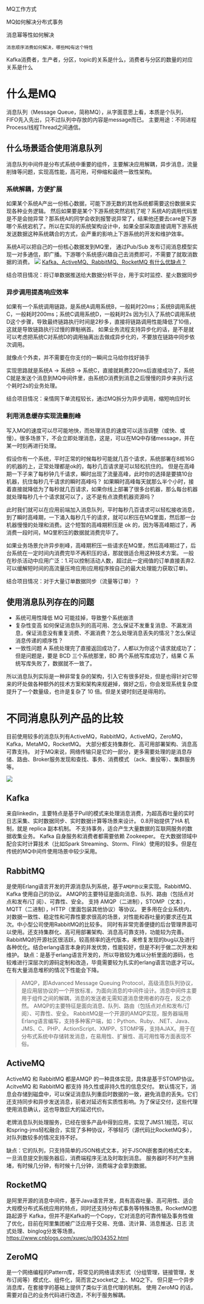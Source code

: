MQ工作方式

MQ如何解决分布式事务

消息幂等性如何解决

	消息顺序消费如何解决，哪些MQ有这个特性

Kafka消费者，生产者，分区，topic的关系是什么，消费者与分区的数量的对应关系是什么

# 什么是MQ
消息队列（Message Queue，简称MQ），从字面意思上看，本质是个队列，FIFO先入先出，只不过队列中存放的内容是message而已。
主要用途：不同进程Process/线程Thread之间通信。

## 什么场景适合使用消息队列
消息队列中间件是分布式系统中重要的组件，主要解决应用解耦，异步消息，流量削锋等问题，实现高性能，高可用，可伸缩和最终一致性架构。

### 系统解耦，方便扩展
如果某个系统A产出一份核心数据，可能下游无数的其他系统都需要这份数据来实现各种业务逻辑。
然后如果要是某个下游系统突然宕机了呢？系统A的调用代码里是不是会抛异常？那系统A的同学会收到报警说异常了，结果他还要去care是下游哪个系统宕机了。所以在实际的系统架构设计中，如果全部采取直接调用下游系统发送数据这种系统耦合的方式，会严重的影响上下游系统的开发和维护效率。

系统A可以把自己的一份核心数据发到MQ里， 通过Pub/Sub 发布订阅消息模型实现一对多通信，即广播。下游哪个系统感兴趣自己去消费即可，不需要了就取消数据的消费。
![](https://upload-images.jianshu.io/upload_images/13589387-95c9134d8b5257bf?imageMogr2/auto-orient/strip|imageView2/2/w/769/format/webp)
[Kafka、ActiveMQ、RabbitMQ、RocketMQ 有什么优缺点？](https://blog.csdn.net/ThinkWon/article/details/104588612)

结合项目情况：将订单数据推送给大数据分析平台，用于实时监控、星火数据同步

### 异步调用提高响应效率
如果有一个系统调用链路，是系统A调用系统B，一般耗时20ms；系统B调用系统C，一般耗时200ms；系统C调用系统D，一般耗时2s
因为引入了系统C调用系统D这个步骤，导致最终链路执行时间是2秒多，直接将链路调用性能降低了10倍，这就是导致链路执行过慢的罪魁祸首。
如果业务流程支持异步化的话，是不是就可以考虑把系统C对系统D的调用抽离出去做成异步化的，不要放在链路中同步依次调用。

就像点个外卖，并不需要在你支付的一瞬间立马给你找好骑手

实现思路就是系统A -> 系统B -> 系统C，直接就耗费220ms后直接成功了，系统C就是发送个消息到MQ中间件里，由系统D消费到消息之后慢慢的异步来执行这个耗时2s的业务处理。

结合项目情况：亲情网下单流程较长，通过MQ拆分为异步调用，缩短响应时长

### 利用消息缓存实现流量削峰
写入MQ的速度可以尽可能地快，而处理消息的速度可以适当调整（或快、或慢）。很多场景下，不会立即处理消息，这是，可以在MQ中存储message，并在某一时刻再进行处理。

假设你有一个系统，平时正常的时候每秒可能就几百个请求，系统部署在8核16G的机器的上，正常处理都是ok的，每秒几百请求是可以轻松抗住的。
但是在高峰期一下子来了每秒钟几千请求，瞬时出现了流量高峰，此时你的选择是要搞10台机器，抗住每秒几千请求的瞬时高峰吗？
如果瞬时高峰每天就那么半个小时，接着直接就降低为了每秒就几百请求，如果你线上部署了很多台机器，那么每台机器就处理每秒几十个请求就可以了，这不是有点浪费机器资源吗？

此时我们就可以在应用前端加入消息队列，平时每秒几百请求可以轻松接收消息，到了瞬时高峰期，一下涌入每秒几千的请求，就可以积压在MQ里面，然后那一台机器慢慢的处理和消费。这个短暂的高峰期积压是 ok 的，因为等高峰期过了，再消费一段时间，MQ里积压的数据就消费完毕了。

如果业务场景允许异步削峰，高峰期积压一些请求在MQ里，然后高峰期过了，后台系统在一定时间内消费完毕不再积压的话，那就很适合用这种技术方案。
一般在秒杀活动中应用广泛：1.可以控制活动人数，超过此一定阀值的订单直接丢弃2.可以缓解短时间的高流量压垮应用(应用程序按自己的最大处理能力获取订单)。

结合项目情况：对于大量订单数据同步（流量等订单）？

## 使用消息队列存在的问题
- 系统可用性降低
MQ 可能挂掉，导致整个系统崩溃
- 复杂性变高
如何保证消息队列的高可用、怎么保证不发重复消息、不漏发消息，保证消息没有重复消费、不漏消费？怎么处理消息丢失的情况？怎么保证消息传递的顺序性？
- 一致性问题
A 系统处理完了直接返回成功了，人都以为你这个请求就成功了；但是问题是，要是 BCD 三个系统那里，BD 两个系统写库成功了，结果 C 系统写库失败了，数据就不一致了。

所以消息队列实际是一种非常复杂的架构，引入它有很多好处，但是也得针对它带来的坏处做各种额外的技术方案和架构来规避掉，做好之后，你会发现系统复杂度提升了一个数量级，也许是复杂了 10 倍。但是关键时刻还是得用的。

# 不同消息队列产品的比较
目前使用较多的消息队列有ActiveMQ，RabbitMQ，ActiveMQ，ZeroMQ，Kafka，MetaMQ，RocketMQ。
大部分都支持集群化、高可用部署架构、消息高可靠支持。
对于MQ来说，网络传输只是它的一部分，更多需要处理的是消息存储、路由、Broker服务发现和查找、事务、消费模式 （ack、重投等）、集群服务等。

![](https://www.javazhiyin.com/wp-content/uploads/2020/04/java3-1587280402.png)


## Kafka
来自linkedin，主要特点是基于Pull的模式来处理消息消费，为超高吞吐量的实时日志采集、实时数据同步、实时数据计算等场景来设计。
0.8开始提供了HA 机制，就是 replica 副本机制。
不支持事务，适合产生大量数据的互联网服务的数据收集业务。
Kafka 自身服务和消费者都需要依赖 Zookeeper。
在大数据领域中配合实时计算技术（比如Spark Streaming、Storm、Flink）使用的较多。但是在传统的MQ中间件使用场景中较少采用。

## RabbitMQ
是使用Erlang语言开发的开源消息队列系统，基于`AMQP协议`来实现。RabbitMQ、Kafka 使用自己的协议。
AMQP的主要特征是面向消息、队列、路由（包括点对点和发布/订 阅）、可靠性、安全。
支持 AMQP（二进制），STOMP（文本），MQTT（二进制），HTTP（里面包装其他协议）等协议。
更多用在企业系统内，对数据一致性、稳定性和可靠性要求很高的场景，对性能和吞吐量的要求还在其次。中小型公司使用RabbitMQ的比较多。
同时有非常完善便捷的后台管理界面可以使用。还支持集群化、高可用部署架构、消息高可靠支持，功能较为完善。
RabbitMQ的开源社区很活跃，较高频率的迭代版本，来修复发现的bug以及进行各种优化。结合erlang语言本身的并发优势，性能较好，但是不利于做二次开发和维护。
缺点：是基于erlang语言开发的，所以导致较为难以分析里面的源码，也较难进行深层次的源码定制和改造，毕竟需要较为扎实的erlang语言功底才可以。
在有大量消息堆积的情况下性能会下降。

>AMQP，即Advanced Message Queuing Protocol，高级消息队列协议，是应用层协议的一个开放标准，为面向消息的中间件设计。消息中间件主要用于组件之间的解耦，消息的发送者无需知道消息使用者的存在，反之亦然。 AMQP的主要特征是面向消息、队列、路由（包括点对点和发布/订阅）、可靠性、安全。 RabbitMQ是一个开源的AMQP实现，服务器端用Erlang语言编写，支持多种客户端，如：Python、Ruby、.NET、Java、JMS、C、PHP、ActionScript、XMPP、STOMP等，支持AJAX。用于在分布式系统中存储转发消息，在易用性、扩展性、高可用性等方面表现不俗。

## ActiveMQ 
ActiveMQ 和 RabbitMQ 都是AMQP 的一种具体实现，具体是基于STOMP协议。
AcitveMQ 和 RabbitMQ 都支持 持久性或非持久性的信息交付。
默认情况下，消息会存储到磁盘中，可以保证消息队列重启时数据的一致，避免消息的丢失。它们还支持同步和异步发送消息，前者对延迟有实质性影响。为了保证交付，这些代理使用消息确认，这也导致巨大的延迟代价。

老牌消息队列处理服务，已经在很多产品中得到应用，实现了JMS1.1规范，可以和spring-jms轻松融合，实现了多种协议，不够轻巧（源代码比RocketMQ多），对队列数较多的情况支持不好。

缺点：它的队列，只支持简单的JSON格式文本，对于JSON嵌套类的格式文本，一旦消息提交到服务器后，消费端程序无法及时取到消息。
服务器时不时产生拥堵，有时候几分钟，有时候十几分钟，消费端才会拿到数据。

## RocketMQ
是阿里开源的消息中间件，基于Java语言开发，具有高吞吐量、高可用性、适合大规模分布式系统应用的特点，同时还支持分布式事务等特殊场景。RocketMQ思路起源于 Kafka，但并不是Kafka的一个Copy，它对消息的可靠传输及事务性做了优化，目前在阿里集团被广泛应用于交易、充值、流计算、消息推送、日志 流式处理、binglog分发等场景。
https://www.cnblogs.com/xuwc/p/9034352.html
## ZeroMQ
是一个网络编程的Pattern库，将常见的网络请求形式（分组管理，链接管理，发布订阅等）模式化、组件化，简而言之socket之 上、MQ之下。
但只是一个异步消息库，在套接字的基础上提供了类似于消息代理的机制。
使用 ZeroMQ 的话，需要对自己的业务代码进行改造，不利于服务解耦。 














